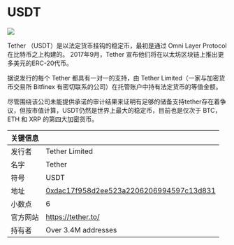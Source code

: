 # USDT

![](../../.gitbook/assets/image%20%281%29.png)

Tether （USDT）是以法定货币挂钩的稳定币，最初是通过 Omni Layer Protocol 在比特币之上构建的。  2017年9月，Tether 宣布他们将在以太坊区块链上推出更多美元的ERC-20代币。

据说发行的每个 Tether 都具有一对一的支持，由 Tether Limited（一家与加密货币交易所 Bitfinex 有密切联系的公司）在托管账户中持有法定货币的等值金额。

尽管围绕该公司未能提供承诺的审计结果来证明有足够的储备支持tether存在着争议，但按市值计算，USDT仍然是世界上最大的稳定币，目前也是仅次于 BTC，ETH 和 XRP 的第四大加密货币。

| 关键信息 |                                                                                                                  |
|:---- |:---------------------------------------------------------------------------------------------------------------- |
| 发行者  | Tether Limited                                                                                                   |
| 名字   | Tether                                                                                                           |
| 符号   | USDT                                                                                                             |
| 地址   | [0xdac17f958d2ee523a2206206994597c13d831](https://etherscan.io/token/0xdac17f958d2ee523a2206206994597c13d831ec7) |
| 小数点  | 6                                                                                                                |
| 官方网站 | [https://tether.to/ ](https://tether.to/%20)                                                                     |
| 持有者  | Over 3.4M addresses                                                                                              |



